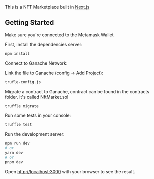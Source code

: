 This is a NFT Marketplace built in [Next.js](https://nextjs.org/)

## Getting Started

Make sure you're connected to the Metamask Wallet

First, install the dependencies server:

```bash
npm install
```

Connect to Ganache Network:

Link the file to Ganache (config -> Add Project):

```bash
trufle-config.js
```

Migrate a contract to Ganache, contract can be found in the contracts folder. It's called NftMarket.sol

```bash
truffle migrate
```

Run some tests in your console:

```bash
truffle test
```

Run the development server:

```bash
npm run dev
# or
yarn dev
# or
pnpm dev
```

Open [http://localhost:3000](http://localhost:3000) with your browser to see the result.
